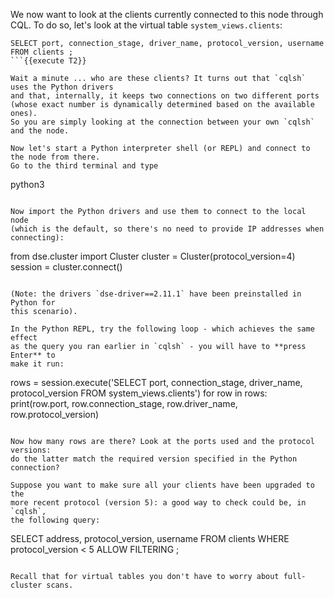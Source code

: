 We now want to look at the clients currently connected to this node through CQL.
To do so, let's look at the virtual table `system_views.clients`:

```
SELECT port, connection_stage, driver_name, protocol_version, username FROM clients ;
```{{execute T2}}

Wait a minute ... who are these clients? It turns out that `cqlsh` uses the Python drivers
and that, internally, it keeps two connections on two different ports
(whose exact number is dynamically determined based on the available ones).
So you are simply looking at the connection between your own `cqlsh` and the node.

Now let's start a Python interpreter shell (or REPL) and connect to the node from there.
Go to the third terminal and type
```
python3
```{{execute T3}}

Now import the Python drivers and use them to connect to the local node
(which is the default, so there's no need to provide IP addresses when
connecting):
```
from dse.cluster import Cluster
cluster = Cluster(protocol_version=4)
session = cluster.connect()
```{{execute T3}}

(Note: the drivers `dse-driver==2.11.1` have been preinstalled in Python for
this scenario).

In the Python REPL, try the following loop - which achieves the same effect
as the query you ran earlier in `cqlsh` - you will have to **press Enter** to
make it run:
```
rows = session.execute('SELECT port, connection_stage, driver_name, protocol_version FROM system_views.clients')
for row in rows:
    print(row.port, row.connection_stage,
          row.driver_name, row.protocol_version)
```{{execute T3}}

Now how many rows are there? Look at the ports used and the protocol versions:
do the latter match the required version specified in the Python connection?

Suppose you want to make sure all your clients have been upgraded to the
more recent protocol (version 5): a good way to check could be, in `cqlsh`,
the following query:
```
SELECT address, protocol_version, username FROM clients WHERE protocol_version < 5 ALLOW FILTERING ;
```{{execute T2}}

Recall that for virtual tables you don't have to worry about full-cluster scans.